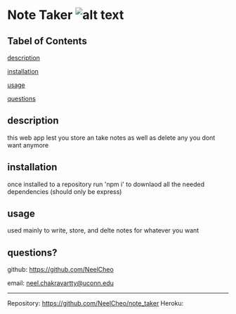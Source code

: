 # Note Taker    ![alt text](https://img.shields.io/github/license/NeelCheo/ReadMe_Generator)
## Tabel of Contents

[description](#description)

[installation](#installation)

[usage](#usage)

[questions](#questions?)

## description
this web app lest you store an take notes as well as delete any you dont want anymore

## installation
once installed to a repository run 'npm i' to downlaod all the needed dependencies (should only be express)

## usage
used mainly to write, store, and delte notes for whatever you want

## questions?

github: https://github.com/NeelCheo

email: neel.chakravartty@uconn.edu

-------------------------------------------

Repository: https://github.com/NeelCheo/note_taker
Heroku: 
